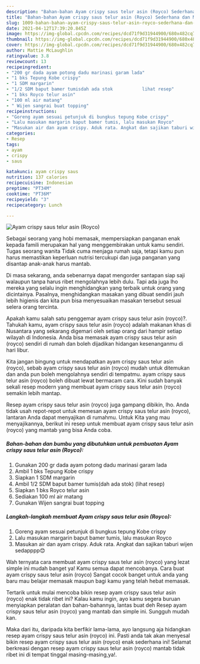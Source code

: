 ```yaml
---
description: "Bahan-bahan Ayam crispy saus telur asin (Royco) Sederhana dan Mudah Dibuat"
title: "Bahan-bahan Ayam crispy saus telur asin (Royco) Sederhana dan Mudah Dibuat"
slug: 1009-bahan-bahan-ayam-crispy-saus-telur-asin-royco-sederhana-dan-mudah-dibuat
date: 2021-04-12T17:39:20.845Z
image: https://img-global.cpcdn.com/recipes/dcd71f9d31944900/680x482cq70/ayam-crispy-saus-telur-asin-royco-foto-resep-utama.jpg
thumbnail: https://img-global.cpcdn.com/recipes/dcd71f9d31944900/680x482cq70/ayam-crispy-saus-telur-asin-royco-foto-resep-utama.jpg
cover: https://img-global.cpcdn.com/recipes/dcd71f9d31944900/680x482cq70/ayam-crispy-saus-telur-asin-royco-foto-resep-utama.jpg
author: Mattie McLaughlin
ratingvalue: 3.8
reviewcount: 13
recipeingredient:
- "200 gr dada ayam potong dadu marinasi garam lada"
- "1 bks Tepung Kobe crispy"
- "1 SDM margarin"
- "1/2 SDM baput bamer tumisdah ada stok           lihat resep"
- "1 bks Royco telur asin"
- "100 ml air matang"
- " Wijen sangrai buat topping"
recipeinstructions:
- "Goreng ayam sesuai petunjuk di bungkus tepung Kobe crispy"
- "Lalu masukan margarin baput bamer tumis, lalu masukan Royco"
- "Masukan air dan ayam crispy. Aduk rata. Angkat dan sajikan taburi wijen sedapppp😊"
categories:
- Resep
tags:
- ayam
- crispy
- saus

katakunci: ayam crispy saus 
nutrition: 137 calories
recipecuisine: Indonesian
preptime: "PT34M"
cooktime: "PT36M"
recipeyield: "3"
recipecategory: Lunch

---
```



![Ayam crispy saus telur asin (Royco)](https://img-global.cpcdn.com/recipes/dcd71f9d31944900/680x482cq70/ayam-crispy-saus-telur-asin-royco-foto-resep-utama.jpg)

Sebagai seorang yang hobi memasak, mempersiapkan panganan enak kepada famili merupakan hal yang menggembirakan untuk kamu sendiri. Tugas seorang  wanita Tidak cuma menjaga rumah saja, tetapi kamu pun harus memastikan keperluan nutrisi tercukupi dan juga panganan yang disantap anak-anak harus mantab.

Di masa  sekarang, anda sebenarnya dapat mengorder santapan siap saji walaupun tanpa harus ribet mengolahnya lebih dulu. Tapi ada juga lho mereka yang selalu ingin menghidangkan yang terbaik untuk orang yang dicintainya. Pasalnya, menghidangkan masakan yang dibuat sendiri jauh lebih higienis dan kita pun bisa menyesuaikan masakan tersebut sesuai selera orang tercinta. 



Apakah kamu salah satu penggemar ayam crispy saus telur asin (royco)?. Tahukah kamu, ayam crispy saus telur asin (royco) adalah makanan khas di Nusantara yang sekarang digemari oleh setiap orang dari hampir setiap wilayah di Indonesia. Anda bisa memasak ayam crispy saus telur asin (royco) sendiri di rumah dan boleh dijadikan hidangan kesenanganmu di hari libur.

Kita jangan bingung untuk mendapatkan ayam crispy saus telur asin (royco), sebab ayam crispy saus telur asin (royco) mudah untuk ditemukan dan anda pun boleh mengolahnya sendiri di tempatmu. ayam crispy saus telur asin (royco) boleh dibuat lewat bermacam cara. Kini sudah banyak sekali resep modern yang membuat ayam crispy saus telur asin (royco) semakin lebih mantap.

Resep ayam crispy saus telur asin (royco) juga gampang dibikin, lho. Anda tidak usah repot-repot untuk memesan ayam crispy saus telur asin (royco), lantaran Anda dapat menyajikan di rumahmu. Untuk Kita yang mau menyajikannya, berikut ini resep untuk membuat ayam crispy saus telur asin (royco) yang mantab yang bisa Anda coba.

<!--inarticleads1-->

##### Bahan-bahan dan bumbu yang dibutuhkan untuk pembuatan Ayam crispy saus telur asin (Royco):

1. Gunakan 200 gr dada ayam potong dadu marinasi garam lada
1. Ambil 1 bks Tepung Kobe crispy
1. Siapkan 1 SDM margarin
1. Ambil 1/2 SDM baput bamer tumis(dah ada stok)           (lihat resep)
1. Siapkan 1 bks Royco telur asin
1. Sediakan 100 ml air matang
1. Gunakan  Wijen sangrai buat topping




<!--inarticleads2-->

##### Langkah-langkah membuat Ayam crispy saus telur asin (Royco):

1. Goreng ayam sesuai petunjuk di bungkus tepung Kobe crispy
1. Lalu masukan margarin baput bamer tumis, lalu masukan Royco
1. Masukan air dan ayam crispy. Aduk rata. Angkat dan sajikan taburi wijen sedapppp😊




Wah ternyata cara membuat ayam crispy saus telur asin (royco) yang lezat simple ini mudah banget ya! Kamu semua dapat mencobanya. Cara buat ayam crispy saus telur asin (royco) Sangat cocok banget untuk anda yang baru mau belajar memasak maupun bagi kamu yang telah hebat memasak.

Tertarik untuk mulai mencoba bikin resep ayam crispy saus telur asin (royco) enak tidak ribet ini? Kalau kamu ingin, ayo kamu segera buruan menyiapkan peralatan dan bahan-bahannya, lantas buat deh Resep ayam crispy saus telur asin (royco) yang mantab dan simple ini. Sungguh mudah kan. 

Maka dari itu, daripada kita berfikir lama-lama, ayo langsung aja hidangkan resep ayam crispy saus telur asin (royco) ini. Pasti anda tak akan menyesal bikin resep ayam crispy saus telur asin (royco) enak sederhana ini! Selamat berkreasi dengan resep ayam crispy saus telur asin (royco) mantab tidak ribet ini di tempat tinggal masing-masing,ya!.

